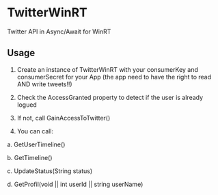 TwitterWinRT
============

Twitter API in Async/Await for WinRT

## Usage

1. Create an instance of TwitterWinRT with your consumerKey and consumerSecret for your App (the app need to have the right to read AND write tweets!!)

2. Check the AccessGranted property to detect if the user is already logued

3. If not, call GainAccessToTwitter()

4. You can call:

  a. GetUserTimeline()

  b. GetTimeline()

  c. UpdateStatus(String status)
  
  d. GetProfil(void || int userId || string userName)
